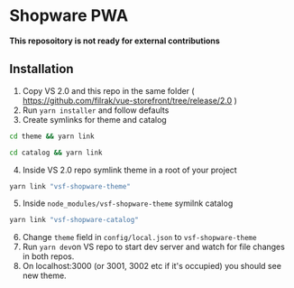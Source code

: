 # Shopware PWA

**This reposoitory is not ready for external contributions**

## Installation

1. Copy VS 2.0 and this repo in the same folder ( https://github.com/filrak/vue-storefront/tree/release/2.0 )
2. Run `yarn installer` and follow defaults
3. Create symlinks for theme and catalog

```bash
cd theme && yarn link
```
```bash
cd catalog && yarn link
```
4. Inside VS 2.0 repo symlink theme in a root of your project
```bash
yarn link "vsf-shopware-theme"
```
5. Inside `node_modules/vsf-shopware-theme` symilnk catalog
```bash
yarn link "vsf-shopware-catalog"
```
6. Change `theme` field in `config/local.json` to `vsf-shopware-theme`
7. Run `yarn dev`on VS repo to start dev server and watch for file changes in both repos.
8. On localhost:3000 (or 3001, 3002 etc if it's occupied) you should see new theme.